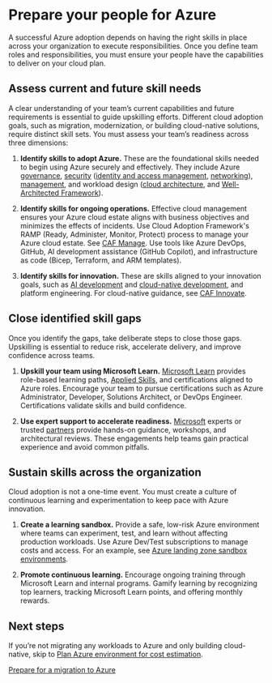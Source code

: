 # Prepare your people for Azure

A successful Azure adoption depends on having the right skills in place across your organization to execute responsibilities. Once you define team roles and responsibilities, you must ensure your people have the capabilities to deliver on your cloud plan.

## Assess current and future skill needs

A clear understanding of your team’s current capabilities and future requirements is essential to guide upskilling efforts. Different cloud adoption goals, such as migration, modernization, or building cloud-native solutions, require distinct skill sets. You must assess your team’s readiness across three dimensions:

1. **Identify skills to adopt Azure.** These are the foundational skills needed to begin using Azure securely and effectively. They include Azure [governance](/azure/cloud-adoption-framework/govern/), [security](/azure/cloud-adoption-framework/secure/overview) ([identity and access management](/entra/fundamentals/introduction-identity-access-management), [networking](/azure/networking/foundations/network-foundations-overview)), [management](/azure/cloud-adoption-framework/manage/), and workload design ([cloud architecture](/azure/architecture/guide/[), and [Well-Architected Framework](/azure/well-architected/)).

1. **Identify skills for ongoing operations.** Effective cloud management ensures your Azure cloud estate aligns with business objectives and minimizes the effects of incidents. Use Cloud Adoption Framework's RAMP (Ready, Administer, Monitor, Protect) process to manage your Azure cloud estate. See [CAF Manage](/azure/cloud-adoption-framework/manage/). Use tools like Azure DevOps, GitHub, AI development assistance (GitHub Copilot), and infrastructure as code (Bicep, Terraform, and ARM templates).

1. **Identify skills for innovation.** These are skills aligned to your innovation goals, such as [AI development](../scenarios/ai/index.md) and [cloud-native development](../innovate/index.md), and platform engineering. For cloud-native guidance, see [CAF Innovate](../innovate/index.md).

## Close identified skill gaps

Once you identify the gaps, take deliberate steps to close those gaps. Upskilling is essential to reduce risk, accelerate delivery, and improve confidence across teams.

1. **Upskill your team using Microsoft Learn.** [Microsoft Learn](/azure/) provides role-based learning paths, [Applied Skills](/azure/credentials/applied-skills/), and certifications aligned to Azure roles. Encourage your team to pursue certifications such as Azure Administrator, Developer, Solutions Architect, or DevOps Engineer. Certifications validate skills and build confidence.

1. **Use expert support to accelerate readiness.** [Microsoft](https://azure.microsoft.com/solutions/migration/migrate-modernize-innovate/) experts or trusted [partners](https://partner.microsoft.com/partnership/find-a-partner) provide hands-on guidance, workshops, and architectural reviews. These engagements help teams gain practical experience and avoid common pitfalls.

## Sustain skills across the organization

Cloud adoption is not a one-time event. You must create a culture of continuous learning and experimentation to keep pace with Azure innovation.

1. **Create a learning sandbox.** Provide a safe, low-risk Azure environment where teams can experiment, test, and learn without affecting production workloads. Use Azure Dev/Test subscriptions to manage costs and access. For an example, see [Azure landing zone sandbox environments](/azure/cloud-adoption-framework/ready/considerations/sandbox-environments).

1. **Promote continuous learning.** Encourage ongoing training through Microsoft Learn and internal programs. Gamify learning by recognizing top learners, tracking Microsoft Learn points, and offering monthly rewards.

## Next steps

If you’re not migrating any workloads to Azure and only building cloud-native, skip to [Plan Azure environment for cost estimation](./plan-azure-environment-cost-estimation.md).

[Prepare for a migration to Azure](./plan-migration-strategies.md)
